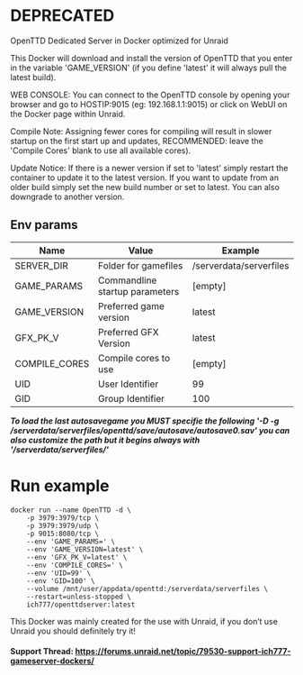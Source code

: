 # DEPRECATED

OpenTTD Dedicated Server in Docker optimized for Unraid

This Docker will download and install the version of OpenTTD that you enter in the variable 'GAME_VERSION' (if you define 'latest' it will always pull the latest build).


WEB CONSOLE: You can connect to the OpenTTD console by opening your browser and go to HOSTIP:9015 (eg: 192.168.1.1:9015) or click on WebUI on the Docker page within Unraid.

Compile Note: Assigning fewer cores for compiling will result in slower startup on the first start up and updates, RECOMMENDED: leave the 'Compile Cores' blank to use all available cores).

Update Notice: If there is a newer version if set to 'latest' simply restart the container to update it to the latest version. If you want to update from an older build simply set the new build number or set to latest. You can also downgrade to another version.


## Env params

| Name | Value | Example |
| --- | --- | --- |
| SERVER_DIR | Folder for gamefiles | /serverdata/serverfiles |
| GAME_PARAMS | Commandline startup parameters | [empty] |
| GAME_VERSION | Preferred game version | latest |
| GFX_PK_V | Preferred GFX Version | latest |
| COMPILE_CORES | Compile cores to use | [empty] |
| UID | User Identifier | 99 |
| GID | Group Identifier | 100 |


***To load the last autosavegame you MUST specifie the following '-D -g /serverdata/serverfiles/openttd/save/autosave/autosave0.sav' you can also customize the path but it begins always with '/serverdata/serverfiles/'***

# Run example

```
docker run --name OpenTTD -d \
    -p 3979:3979/tcp \
    -p 3979:3979/udp \
    -p 9015:8080/tcp \
    --env 'GAME_PARAMS=' \
    --env 'GAME_VERSION=latest' \
    --env 'GFX_PK_V=latest' \
    --env 'COMPILE_CORES=' \
    --env 'UID=99' \
    --env 'GID=100' \
    --volume /mnt/user/appdata/openttd:/serverdata/serverfiles \
    --restart=unless-stopped \
    ich777/openttdserver:latest
```

This Docker was mainly created for the use with Unraid, if you don’t use Unraid you should definitely try it!

#### Support Thread: https://forums.unraid.net/topic/79530-support-ich777-gameserver-dockers/